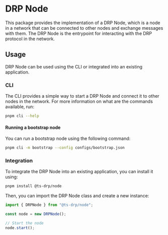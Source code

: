 # DRP Node

This package provides the implementation of a DRP Node, which is a node in a network that can be connected to other nodes and exchange messages with them.
The DRP Node is the entrypoint for interacting with the DRP protocol in the network.

## Usage

DRP Node can be used using the CLI or integrated into an existing application.

### CLI

The CLI provides a simple way to start a DRP Node and connect it to other nodes in the network.
For more information on what are the commands available, run:

```bash
pnpm cli --help
```

#### Running a bootstrap node

You can run a bootstrap node using the following command:

```bash
pnpm cli -m bootstrap --config configs/bootstrap.json
```

### Integration

To integrate the DRP Node into an existing application, you can install it using:

```bash
pnpm install @ts-drp/node
```

Then, you can import the DRP Node class and create a new instance:

```javascript
import { DRPNode } from "@ts-drp/node";

const node = new DRPNode();

// Start the node
node.start();
```
